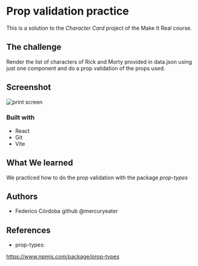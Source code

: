 # Prop validation practice

This is a solution to the *Character Card* project of the Make It Real course.

## The challenge
Render the list of characters of Rick and Morty provided in data.json using just one component and do a prop validation of the props used.
## Screenshot
![print screen](/ss.jpg)

### Built with

- React
- Git
- Vite

## What We learned
We practiced how to do the prop validation with the package *prop-types*

## Authors
- Federico Córdoba
github  @mercuryeater

## References
- prop-types:

https://www.npmjs.com/package/prop-types

